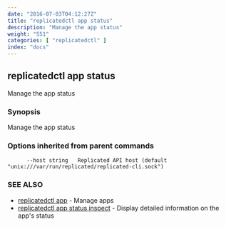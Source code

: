 ```yaml
---
date: "2016-07-03T04:12:27Z"
title: "replicatedctl app status"
description: "Manage the app status"
weight: "551"
categories: [ "replicatedctl" ]
index: "docs"
---
```


## replicatedctl app status

Manage the app status

### Synopsis


Manage the app status

### Options inherited from parent commands

```
      --host string   Replicated API host (default "unix:///var/run/replicated/replicated-cli.sock")
```

### SEE ALSO
* [replicatedctl app](/api/replicatedctl/replicatedctl_app/)	 - Manage apps
* [replicatedctl app status inspect](/api/replicatedctl/replicatedctl_app_status_inspect/)	 - Display detailed information on the app's status

